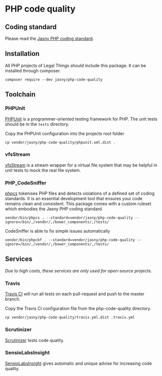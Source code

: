 # PHP code quality

## Coding standard

Please read the [Jasny PHP coding standard](https://github.com/jasny/php-code-quality/blob/master/STANDARD.md#readme).


## Installation

All PHP projects of Legal Things should include this package. It can be installed through composer.

    composer require --dev jasny/php-code-quality

## Toolchain

### PHPUnit
[PHPUnit](https://phpunit.de/) is a programmer-oriented testing framework for PHP. The unit tests should be in the `tests` directory.

Copy the PHPUnit configuration into the projects root folder

    cp vendor/jasny/php-code-quality/phpunit.xml.dist .

### vfsStream
[vfsStream](https://github.com/mikey179/vfsStream) is a stream wrapper for a virtual file system that may be helpful in unit tests to mock the real file system.

### PHP_CodeSniffer
[phpcs](https://github.com/squizlabs/PHP_CodeSniffer) tokenises PHP files and detects violations of a defined set of coding standards. It is an essential development tool that ensures your code remains clean and consistent.
This package comes with a custom ruleset which embodies the Jasny PHP coding standard.

    vendor/bin/phpcs . --standard=vendor/jasny/php-code-quality --ignore=/bin/,/vendor/,/bower_components/,/tests/

CodeSniffer is able to fix simple issues automatically

    vendor/bin/phpcbf . --standard=vendor/jasny/php-code-quality --ignore=/bin/,/vendor/,/bower_components/,/tests/


## Services

_Due to high costs, these services are only used for open-source projects._

### Travis
[Travis CI](https://travis-ci.org) will run all tests on each pull-request and push to the master branch.

Copy the Travis CI configuration file from the php-code-quality directory.

    cp vendor/jasny/php-code-quality/travis.yml.dist .travis.yml

### Scrutinizer
[Scrutinizer](https://scrutinizer-ci.com/) tests code quality.

### SensioLabsInsight
[SensioLabsInsight](https://insight.sensiolabs.com) gives automatic and unique advise for increasing code quality.

